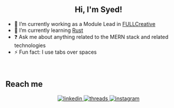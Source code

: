 ## <div align="center">Hi, I'm Syed!</div>  
  
- 🔭 I’m currently working as a Module Lead in [FULLCreative](https://full.io/) 
- 🌱 I’m currently learning [Rust](https://www.rust-lang.org/)
- ❓ Ask me about anything related to the MERN stack and related technologies
- ⚡ Fun fact: I use tabs over spaces  

<br/>

## Reach me
<div align="center">
<a href="https://linkedin.com/in/syed-umair" target="_blank">
<img src=https://img.shields.io/badge/linkedin-%231E77B5.svg?&style=for-the-badge&logo=linkedin&logoColor=white alt=linkedin style="margin-bottom: 5px;" />
</a>
<a href="https://threads.net/ideasyed" target="_blank">
<img src=https://img.shields.io/badge/threads-%23000000.svg?&style=for-the-badge&logo=threads&logoColor=white alt=threads style="margin-bottom: 5px;" />
</a>
<a href="https://instagram.com/ideasyed" target="_blank">
<img src=https://img.shields.io/badge/instagram-%23962fbf.svg?&style=for-the-badge&logo=instagram&logoColor=white alt=instagram style="margin-bottom: 5px;" />
</a>
</div>
